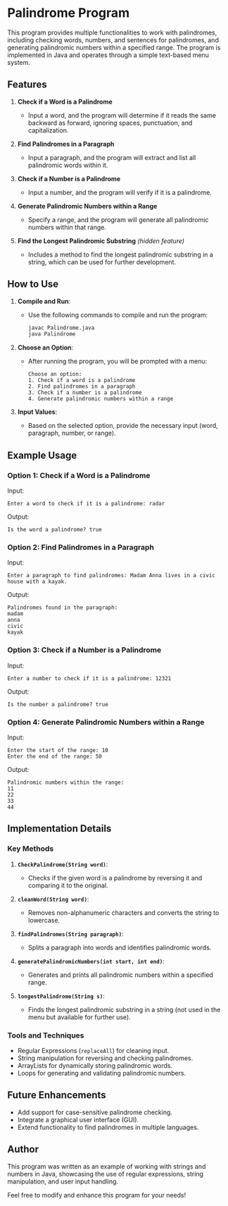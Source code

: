 # Palindrome Program

This program provides multiple functionalities to work with palindromes, including checking words, numbers, and sentences for palindromes, and generating palindromic numbers within a specified range. The program is implemented in Java and operates through a simple text-based menu system.

## Features

1. **Check if a Word is a Palindrome**
   - Input a word, and the program will determine if it reads the same backward as forward, ignoring spaces, punctuation, and capitalization.

2. **Find Palindromes in a Paragraph**
   - Input a paragraph, and the program will extract and list all palindromic words within it.

3. **Check if a Number is a Palindrome**
   - Input a number, and the program will verify if it is a palindrome.

4. **Generate Palindromic Numbers within a Range**
   - Specify a range, and the program will generate all palindromic numbers within that range.

5. **Find the Longest Palindromic Substring** *(hidden feature)*
   - Includes a method to find the longest palindromic substring in a string, which can be used for further development.

## How to Use

1. **Compile and Run**:
   - Use the following commands to compile and run the program:
     ```bash
     javac Palindrome.java
     java Palindrome
     ```

2. **Choose an Option**:
   - After running the program, you will be prompted with a menu:
     ```
     Choose an option:
     1. Check if a word is a palindrome
     2. Find palindromes in a paragraph
     3. Check if a number is a palindrome
     4. Generate palindromic numbers within a range
     ```

3. **Input Values**:
   - Based on the selected option, provide the necessary input (word, paragraph, number, or range).

## Example Usage

### Option 1: Check if a Word is a Palindrome
Input:
```
Enter a word to check if it is a palindrome: radar
```
Output:
```
Is the word a palindrome? true
```

### Option 2: Find Palindromes in a Paragraph
Input:
```
Enter a paragraph to find palindromes: Madam Anna lives in a civic house with a kayak.
```
Output:
```
Palindromes found in the paragraph:
madam
anna
civic
kayak
```

### Option 3: Check if a Number is a Palindrome
Input:
```
Enter a number to check if it is a palindrome: 12321
```
Output:
```
Is the number a palindrome? true
```

### Option 4: Generate Palindromic Numbers within a Range
Input:
```
Enter the start of the range: 10
Enter the end of the range: 50
```
Output:
```
Palindromic numbers within the range:
11
22
33
44
```

## Implementation Details

### Key Methods

1. **`CheckPalindrome(String word)`**:
   - Checks if the given word is a palindrome by reversing it and comparing it to the original.

2. **`cleanWord(String word)`**:
   - Removes non-alphanumeric characters and converts the string to lowercase.

3. **`findPalindromes(String paragraph)`**:
   - Splits a paragraph into words and identifies palindromic words.

4. **`generatePalindromicNumbers(int start, int end)`**:
   - Generates and prints all palindromic numbers within a specified range.

5. **`longestPalindrome(String s)`**:
   - Finds the longest palindromic substring in a string (not used in the menu but available for further use).

### Tools and Techniques
- Regular Expressions (`replaceAll`) for cleaning input.
- String manipulation for reversing and checking palindromes.
- ArrayLists for dynamically storing palindromic words.
- Loops for generating and validating palindromic numbers.

## Future Enhancements

- Add support for case-sensitive palindrome checking.
- Integrate a graphical user interface (GUI).
- Extend functionality to find palindromes in multiple languages.

## Author
This program was written as an example of working with strings and numbers in Java, showcasing the use of regular expressions, string manipulation, and user input handling.

Feel free to modify and enhance this program for your needs!

